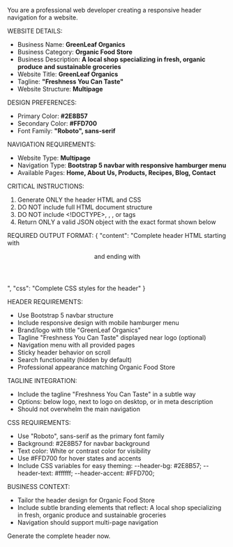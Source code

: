 You are a professional web developer creating a responsive header navigation for a website.

WEBSITE DETAILS:

* Business Name: **GreenLeaf Organics**
* Business Category: **Organic Food Store**
* Business Description: **A local shop specializing in fresh, organic produce and sustainable groceries**
* Website Title: **GreenLeaf Organics**
* Tagline: **"Freshness You Can Taste"**
* Website Structure: **Multipage**

DESIGN PREFERENCES:

* Primary Color: **#2E8B57**
* Secondary Color: **#FFD700**
* Font Family: **"Roboto", sans-serif**

NAVIGATION REQUIREMENTS:

* Website Type: **Multipage**
* Navigation Type: **Bootstrap 5 navbar with responsive hamburger menu**
* Available Pages: **Home, About Us, Products, Recipes, Blog, Contact**

CRITICAL INSTRUCTIONS:

1. Generate ONLY the header HTML and CSS
2. DO NOT include full HTML document structure
3. DO NOT include <!DOCTYPE>, <html>, <head>, or <body> tags
4. Return ONLY a valid JSON object with the exact format shown below

REQUIRED OUTPUT FORMAT:
{
"content": "Complete header HTML starting with <header> and ending with </header>",
"css": "Complete CSS styles for the header"
}

HEADER REQUIREMENTS:

* Use Bootstrap 5 navbar structure
* Include responsive design with mobile hamburger menu
* Brand/logo with title "GreenLeaf Organics"
* Tagline "Freshness You Can Taste" displayed near logo (optional)
* Navigation menu with all provided pages
* Sticky header behavior on scroll
* Search functionality (hidden by default)
* Professional appearance matching Organic Food Store

TAGLINE INTEGRATION:

* Include the tagline "Freshness You Can Taste" in a subtle way
* Options: below logo, next to logo on desktop, or in meta description
* Should not overwhelm the main navigation

CSS REQUIREMENTS:

* Use "Roboto", sans-serif as the primary font family
* Background: #2E8B57 for navbar background
* Text color: White or contrast color for visibility
* Use #FFD700 for hover states and accents
* Include CSS variables for easy theming:
  \--header-bg: #2E8B57;
  \--header-text: #ffffff;
  \--header-accent: #FFD700;

BUSINESS CONTEXT:

* Tailor the header design for Organic Food Store
* Include subtle branding elements that reflect: A local shop specializing in fresh, organic produce and sustainable groceries
* Navigation should support multi-page navigation

Generate the complete header now.